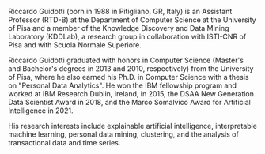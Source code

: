 Riccardo Guidotti (born in 1988 in Pitigliano, GR, Italy) is an Assistant Professor (RTD-B) at the Department of Computer Science at the University of Pisa and a member of the Knowledge Discovery and Data Mining Laboratory (KDDLab), a research group in collaboration with ISTI-CNR of Pisa and with Scuola Normale Superiore.

Riccardo Guidotti graduated with honors in Computer Science (Master's and Bachelor's degrees in 2013 and 2010, respectively) from the University of Pisa, where he also earned his Ph.D. in Computer Science with a thesis on "Personal Data Analytics". He won the IBM fellowship program and worked at IBM Research Dublin, Ireland, in 2015, the DSAA New Generation Data Scientist Award in 2018, and the Marco Somalvico Award for Artificial Intelligence in 2021.

His research interests include explainable artificial intelligence, interpretable machine learning, personal data mining, clustering, and the analysis of transactional data and time series.
